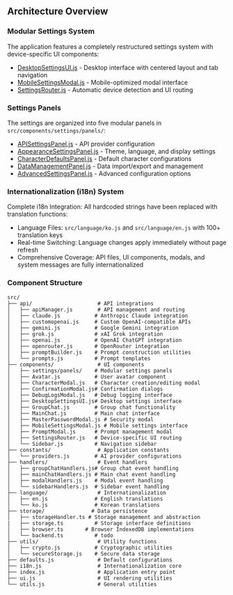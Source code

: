 ## Architecture Overview


### Modular Settings System

The application features a completely restructured settings system with device-specific UI components:

- [DesktopSettingsUI.js](./src/components/DesktopSettingsUI.js) - Desktop interface with centered layout and tab navigation
- [MobileSettingsModal.js](./src/components/MobileSettingsModal.js) - Mobile-optimized modal interface
- [SettingsRouter.js](./src/components/SettingsRouter.js) - Automatic device detection and UI routing

### Settings Panels

The settings are organized into five modular panels in `src/components/settings/panels/`:

- [APISettingsPanel.js](./src/components/settings/panels/APISettingsPanel.js) - API provider configuration
- [AppearanceSettingsPanel.js](./src/components/settings/panels/AppearanceSettingsPanel.js) - Theme, language, and display settings
- [CharacterDefaultsPanel.js](./src/components/settings/panels/CharacterDefaultsPanel.js) - Default character configurations
- [DataManagementPanel.js](./src/components/settings/panels/DataManagementPanel.js) - Data import/export and management
- [AdvancedSettingsPanel.js](./src/components/settings/panels/AdvancedSettingsPanel.js) - Advanced configuration options

### Internationalization (i18n) System

Complete i18n Integration: All hardcoded strings have been replaced with translation functions:

- Language Files: `src/language/ko.js` and `src/language/en.js` with 100+ translation keys
- Real-time Switching: Language changes apply immediately without page refresh
- Comprehensive Coverage: API files, UI components, modals, and system messages are fully internationalized

### Component Structure

```
src/
├── api/                     # API integrations
│   ├── apiManager.js        # API management and routing
│   ├── claude.js           # Anthropic Claude integration
│   ├── customopenai.js     # Custom OpenAI-compatible APIs
│   ├── gemini.js           # Google Gemini integration
│   ├── grok.js             # xAI Grok integration
│   ├── openai.js           # OpenAI ChatGPT integration
│   ├── openrouter.js       # OpenRouter integration
│   ├── promptBuilder.js    # Prompt construction utilities
│   └── prompts.js          # Prompt templates
├── components/              # UI components
│   ├── settings/panels/    # Modular settings panels
│   ├── Avatar.js           # User avatar component
│   ├── CharacterModal.js   # Character creation/editing modal
│   ├── ConfirmationModal.js# Confirmation dialogs
│   ├── DebugLogsModal.js   # Debug logging interface
│   ├── DesktopSettingsUI.js# Desktop settings interface
│   ├── GroupChat.js        # Group chat functionality
│   ├── MainChat.js         # Main chat interface
│   ├── MasterPasswordModal.js # Security modal
│   ├── MobileSettingsModal.js # Mobile settings interface
│   ├── PromptModal.js      # Prompt management modal
│   ├── SettingsRouter.js   # Device-specific UI routing
│   └── Sidebar.js          # Navigation sidebar
├── constants/               # Application constants
│   └── providers.js        # AI provider configurations
├── handlers/                # Event handlers
│   ├── groupChatHandlers.js# Group chat event handling
│   ├── mainChatHandlers.js # Main chat event handling
│   ├── modalHandlers.js    # Modal event handling
│   └── sidebarHandlers.js  # Sidebar event handling
├── language/                # Internationalization
│   ├── en.js               # English translations
│   └── ko.js               # Korean translations
├── storage/               # Data persistence
│   ├── storageHandler.ts # Storage management and abstraction
|   ├── storage.ts          # Storage interface definitions
│   ├── browser.ts       # Browser IndexedDB implementations
│   └── backend.ts          # todo
├── utils/                   # Utility functions
│   ├── crypto.js           # Cryptographic utilities
│   └── secureStorage.js    # Secure data storage
├── defaults.js              # Default configurations
├── i18n.js                  # Internationalization core
├── index.js                 # Application entry point
├── ui.js                    # UI rendering utilities
└── utils.js                 # General utilities
```